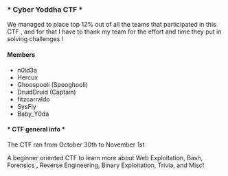 ### * Cyber  Yoddha  CTF *

We managed to place top 12% out of all the teams that participated in this CTF , and for that
I have to thank my team for the effort and time they put in solving challenges !

   ####   Members

  - n0id3a 
  - Hercux  
  - Ghoospooli (Spooghooli)
  - DruidDruid (Captain)
  - fitzcarraldo  
  - SysFly 
  - Baby_Y0da 
  
  
  
  
  #### * CTF general info * 

The CTF ran from October 30th to November 1st

A beginner oriented CTF to learn more about Web Exploitation, Bash, Forensics ,
Reverse Engineering, Binary Exploitation, Trivia, and Misc!

